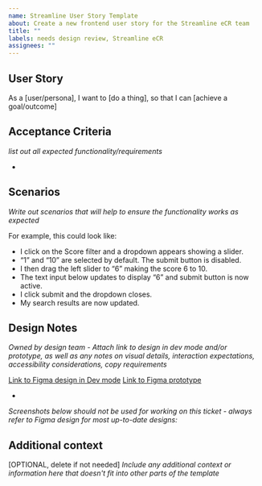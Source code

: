 ```yaml
---
name: Streamline User Story Template
about: Create a new frontend user story for the Streamline eCR team
title: ""
labels: needs design review, Streamline eCR
assignees: ""
---
```


## User Story

As a [user/persona], I want to [do a thing], so that I can [achieve a goal/outcome]

## Acceptance Criteria

_list out all expected functionality/requirements_

-

## Scenarios

_Write out scenarios that will help to ensure the functionality works as expected_

For example, this could look like:

- I click on the Score filter and a dropdown appears showing a slider.
- “1” and “10” are selected by default. The submit button is disabled.
- I then drag the left slider to “6” making the score 6 to 10.
- The text input below updates to display “6” and submit button is now active.
- I click submit and the dropdown closes.
- My search results are now updated.

## Design Notes

_Owned by design team - Attach link to design in dev mode and/or prototype, as well as any notes on visual details, interaction expectations, accessibility considerations, copy requirements_

[Link to Figma design in Dev mode]()
[Link to Figma prototype]()

-

_Screenshots below should not be used for working on this ticket - always refer to Figma design for most up-to-date designs:_

## Additional context

[OPTIONAL, delete if not needed]
_Include any additional context or information here that doesn't fit into other parts of the template_
